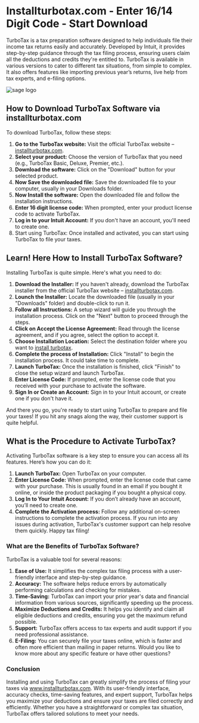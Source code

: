 # Installturbotax.com - Enter 16/14 Digit Code - Start Download
TurboTax is a tax preparation software designed to help individuals file their income tax returns easily and accurately. Developed by Intuit, it provides step-by-step guidance through the tax filing process, ensuring users claim all the deductions and credits they're entitled to. TurboTax is available in various versions to cater to different tax situations, from simple to complex. It also offers features like importing previous year’s returns, live help from tax experts, and e-filing options.

![sage logo](https://www.google.com/url?sa=i&url=https%3A%2F%2Fen.wikipedia.org%2Fwiki%2FFile%3ASage_Group_logo_2022.svg&psig=AOvVaw1FvgDccFFV8BcwChjproVA&ust=1734075150588000&source=images&cd=vfe&opi=89978449&ved=0CBEQjRxqFwoTCJi0sL3boYoDFQAAAAAdAAAAABAE)

## How to Download TurboTax Software via installturbotax.com
To download TurboTax, follow these steps:
1.	**Go to the TurboTax website:** Visit the official TurboTax website – <a href="https://installturbotaxdotcom.github.io/">installturbotax.com</a>.
2.	**Select your product:** Choose the version of TurboTax that you need (e.g., TurboTax Basic, Deluxe, Premier, etc.).
3.	**Download the software:** Click on the "Download" button for your selected product.
4.	**Now Save the downloaded file:** Save the downloaded file to your computer, usually in your Downloads folder.
5.	**Now Install the software:** Open the downloaded file and follow the installation instructions.
6.	**Enter 16 digit license code:** When prompted, enter your product license code to activate TurboTax.
7.	**Log in to your Intuit Account:** If you don't have an account, you'll need to create one.
8.	Start using TurboTax: Once installed and activated, you can start using TurboTax to file your taxes.

## Learn! Here How to Install TurboTax Software?
Installing TurboTax is quite simple. Here's what you need to do:
1.	**Download the Installer:** If you haven't already, download the TurboTax installer from the official TurboTax website – <a href="https://installturbotaxdotcom.github.io/">installturbotax.com</a>.
2.	**Lounch the Installer:** Locate the downloaded file (usually in your "Downloads" folder) and double-click to run it.
3.	**Follow all Instructions:** A setup wizard will guide you through the installation process. Click on the "Next" button to proceed through the steps.
4.	**Click on Accept the License Agreement:** Read through the license agreement, and if you agree, select the option to accept it.
5.	**Choose Installation Location:** Select the destination folder where you want to <a href="https://installturbotaxdotcom.github.io/">install turbotax</a>. 
6.	**Complete the process of Installation:** Click "Install" to begin the installation process. It could take time to complete.
7.	**Launch TurboTax:** Once the installation is finished, click "Finish" to close the setup wizard and launch TurboTax.
8.	**Enter License Code:** If prompted, enter the license code that you received with your purchase to activate the software.
9.	**Sign In or Create an Account:** Sign in to your Intuit account, or create one if you don't have it.

And there you go, you're ready to start using TurboTax to prepare and file your taxes! If you hit any snags along the way, their customer support is quite helpful.

## What is the Procedure to Activate TurboTax?
Activating TurboTax software is a key step to ensure you can access all its features. Here’s how you can do it:
1.	**Launch TurboTax:** Open TurboTax on your computer.
2.	**Enter License Code:** When prompted, enter the license code that came with your purchase. This is usually found in an email if you bought it online, or inside the product packaging if you bought a physical copy.
3.	**Log In to Your Intuit Account:** If you don’t already have an account, you’ll need to create one.
4.	**Complete the Activation process:** Follow any additional on-screen instructions to complete the activation process.
If you run into any issues during activation, TurboTax's customer support can help resolve them quickly. Happy tax filing! 

### What are the Benefits of  TurboTax Software?
TurboTax is a valuable tool for several reasons:
1.	**Ease of Use:** It simplifies the complex tax filing process with a user-friendly interface and step-by-step guidance.
2.	**Accuracy:** The software helps reduce errors by automatically performing calculations and checking for mistakes.
3.	**Time-Saving:** TurboTax can import your prior year's data and financial information from various sources, significantly speeding up the process.
4.	**Maximize Deductions and Credits:** It helps you identify and claim all eligible deductions and credits, ensuring you get the maximum refund possible.
5.	**Support:** TurboTax offers access to tax experts and audit support if you need professional assistance.
6.	**E-Filing:** You can securely file your taxes online, which is faster and often more efficient than mailing in paper returns.
Would you like to know more about any specific feature or have other questions?

### Conclusion
Installing and using TurboTax can greatly simplify the process of filing your taxes via <a href="https://installturbotaxdotcom.github.io/">www.installturbotax.com</a>. With its user-friendly interface, accuracy checks, time-saving features, and expert support, TurboTax helps you maximize your deductions and ensure your taxes are filed correctly and efficiently. Whether you have a straightforward or complex tax situation, TurboTax offers tailored solutions to meet your needs.

